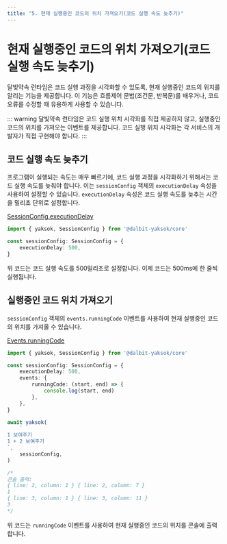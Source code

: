 ```yaml
---
title: "5. 현재 실행중인 코드의 위치 가져오기(코드 실행 속도 늦추기)"
---
```


# 현재 실행중인 코드의 위치 가져오기(코드 실행 속도 늦추기)

달빛약속 런타임은 코드 실행 과정을 시각화할 수 있도록, 현재 실행중인 코드의 위치를 알리는 기능을 제공합니다. 이 기능은 흐름제어 문법(조건문, 반복문)를 배우거나, 코드 오류를 수정할 때 유용하게 사용할 수 있습니다.

::: warning
달빛약속 런타임은 코드 실행 위치 시각화를 직접 제공하지 않고, 실행중인 코드의 위치를 가져오는 이벤트를 제공합니다. 코드 실행 위치 시각화는 각 서비스의 개발자가 직접 구현해야 합니다.
:::

## 코드 실행 속도 늦추기

프로그램이 실행되는 속도는 매우 빠르기에, 코드 실행 과정을 시각화하기 위해서는 코드 실행 속도를 늦춰야 합니다. 이는 `sessionConfig` 객체의 `executionDelay` 속성을 사용하여 설정할 수 있습니다. `executionDelay` 속성은 코드 실행 속도를 늦추는 시간을 밀리초 단위로 설정합니다.

[SessionConfig.executionDelay](/api/core/mod/interfaces/SessionConfig.html#executiondelay)

```ts
import { yaksok, SessionConfig } from '@dalbit-yaksok/core'

const sessionConfig: SessionConfig = {
    executionDelay: 500,
}
```

위 코드는 코드 실행 속도를 500밀리초로 설정합니다. 이제 코드는 500ms에 한 줄씩 실행됩니다.

## 실행중인 코드 위치 가져오기

`sessionConfig` 객체의 `events.runningCode` 이벤트를 사용하여 현재 실행중인 코드의 위치를 가져올 수 있습니다.

[Events.runningCode](/api/core/mod/type-aliases/Events.html#runningcode)

```ts
import { yaksok, SessionConfig } from '@dalbit-yaksok/core'

const sessionConfig: SessionConfig = {
    executionDelay: 500,
    events: {
        runningCode: (start, end) => {
            console.log(start, end)
        },
    },
}

await yaksok(
    `
1 보여주기
1 + 2 보여주기
`,
    sessionConfig,
)

/*
콘솔 출력:
{ line: 2, column: 1 } { line: 2, column: 7 }
1
{ line: 3, column: 1 } { line: 3, column: 11 }
3
*/
```

위 코드는 `runningCode` 이벤트를 사용하여 현재 실행중인 코드의 위치를 콘솔에 출력합니다.
